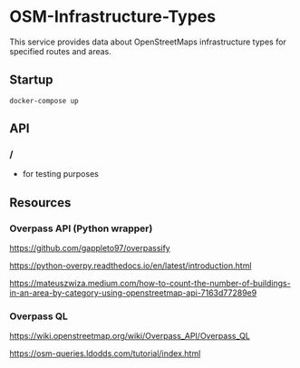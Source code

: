 # OSM-Infrastructure-Types

This service provides data about OpenStreetMaps infrastructure types for specified routes and areas.

## Startup

 `docker-compose up`

 ## API

 ### /

 - for testing purposes

## Resources

### Overpass API (Python wrapper)

https://github.com/gappleto97/overpassify

https://python-overpy.readthedocs.io/en/latest/introduction.html

https://mateuszwiza.medium.com/how-to-count-the-number-of-buildings-in-an-area-by-category-using-openstreetmap-api-7163d77289e9

### Overpass QL

https://wiki.openstreetmap.org/wiki/Overpass_API/Overpass_QL

https://osm-queries.ldodds.com/tutorial/index.html
